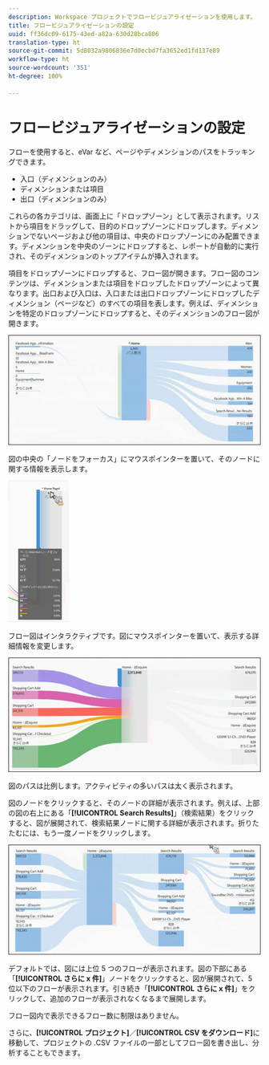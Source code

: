 ```yaml
---
description: Workspace プロジェクトでフロービジュアライゼーションを使用します。
title: フロービジュアライゼーションの設定
uuid: ff36dc09-6175-43ed-a82a-630d28bca806
translation-type: ht
source-git-commit: 5d8032a9806836e7d0ecbd7fa3652ed1fd137e89
workflow-type: ht
source-wordcount: '351'
ht-degree: 100%

---
```



# フロービジュアライゼーションの設定

フローを使用すると、eVar など、ページやディメンションのパスをトラッキングできます。

* 入口（ディメンションのみ）
* ディメンションまたは項目
* 出口（ディメンションのみ）

これらの各カテゴリは、画面上に「ドロップゾーン」として表示されます。リストから項目をドラッグして、目的のドロップゾーンにドロップします。ディメンションでないページおよび他の項目は、中央のドロップゾーンにのみ配置できます。ディメンションを中央のゾーンにドロップすると、レポートが自動的に実行され、そのディメンションのトップアイテムが挿入されます。

項目をドロップゾーンにドロップすると、フロー図が開きます。フロー図のコンテンツは、ディメンションまたは項目をドロップしたドロップゾーンによって異なります。出口および入口は、入口または出口ドロップゾーンにドロップしたディメンション（ページなど）のすべての項目を表します。例えば、ディメンションを特定のドロップゾーンにドロップすると、そのディメンションのフロー図が開きます。

![](assets/flow.jpg)

図の中央の「ノードをフォーカス」にマウスポインターを置いて、そのノードに関する情報を表示します。

![](assets/flow4.jpg)

フロー図はインタラクティブです。図にマウスポインターを置いて、表示する詳細情報を変更します。

![](assets/flow2.jpg)

図のパスは比例します。アクティビティの多いパスは太く表示されます。

図のノードをクリックすると、そのノードの詳細が表示されます。例えば、上部の図の右上にある「**[!UICONTROL Search Results]**」（検索結果）をクリックすると、図が展開されて、検索結果ノードに関する詳細が表示されます。折りたたむには、もう一度ノードをクリックします。

![](assets/flow3.jpg)

デフォルトでは、図には上位 5 つのフローが表示されます。図の下部にある「**[!UICONTROL さらに x 件]**」ノードをクリックすると、図が展開されて、5 位以下のフローが表示されます。引き続き「**[!UICONTROL さらに x 件]**」をクリックして、追加のフローが表示されなくなるまで展開します。

フロー図内で表示できるフロー数に制限はありません。

さらに、**[!UICONTROL プロジェクト]**／**[!UICONTROL CSV をダウンロード]**&#x200B;に移動して、プロジェクトの .CSV ファイルの一部としてフロー図を書き出し、分析することもできます。

